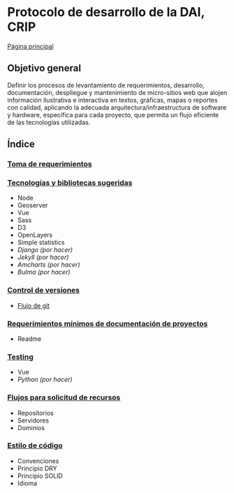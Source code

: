 # Protocolo de desarrollo de la DAI, CRIP

[Página principal](https://conacyt-dai.github.io/protocolo-desarrollo/)

## Objetivo general

Definir los procesos de levantamiento de requerimientos, desarrollo, documentación, despliegue y mantenimiento de micro-sitios web que alojen información ilustrativa e interactiva en textos, gráficas, mapas o reportes con calidad, aplicando la adecuada arquitectura/infraestructura de software y hardware, específica para cada proyecto, que permita un flujo eficiente de las tecnologías utilizadas.


## Índice

### [Toma de requerimientos](toma_de_requerimientos.md)

### [Tecnologías y bibliotecas sugeridas](tecnologias_y_bibliotecas.md)
* Node
* Geoserver
* Vue
* Sass
* D3
* OpenLayers
* Simple statistics
* *Django (por hacer)*
* *Jekyll (por hacer)*
* *Amcharts (por hacer)*
* *Bulma (por hacer)*

### [Control de versiones](control_versiones.md)
* [Flujo de git](control_versiones.md#flujo-de-git)

### [Requerimientos mínimos de documentación de proyectos](documentacion_de_proyectos.md)
* Readme

### [Testing](testing.md)
* Vue
* *Python (por hacer)*

### [Flujos para solicitud de recursos](solicitud_de_recursos.md)
* Repositorios
* Servidores
* Dominios

### [Estilo de código](estilo_de_codigo.md)
* Convenciones
* Principio DRY
* Principio SOLID
* Idioma

